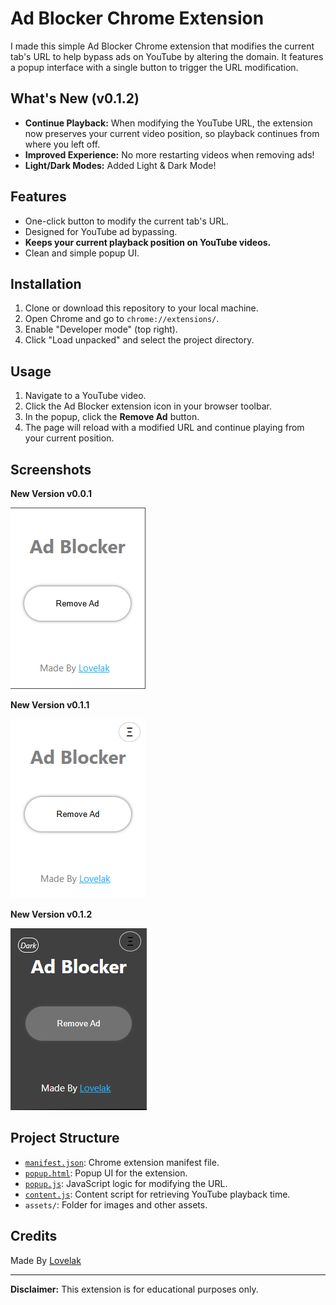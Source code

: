 # Ad Blocker Chrome Extension

I made this simple Ad Blocker Chrome extension that modifies the current tab's URL to help bypass ads on YouTube by altering the domain. It features a popup interface with a single button to trigger the URL modification.

## What's New (v0.1.2)

- **Continue Playback:** When modifying the YouTube URL, the extension now preserves your current video position, so playback continues from where you left off.
- **Improved Experience:** No more restarting videos when removing ads!
- **Light/Dark Modes:** Added Light & Dark Mode!

## Features

- One-click button to modify the current tab's URL.
- Designed for YouTube ad bypassing.
- **Keeps your current playback position on YouTube videos.**
- Clean and simple popup UI.

## Installation

1. Clone or download this repository to your local machine.
2. Open Chrome and go to `chrome://extensions/`.
3. Enable "Developer mode" (top right).
4. Click "Load unpacked" and select the project directory.

## Usage

1. Navigate to a YouTube video.
2. Click the Ad Blocker extension icon in your browser toolbar.
3. In the popup, click the **Remove Ad** button.
4. The page will reload with a modified URL and continue playing from your current position.

## Screenshots

**New Version v0.0.1**

![App Screenshot](assets/Screenshot-v0.0.1.png)

**New Version v0.1.1**

![App Screenshot](assets/Screenshot-v0.1.1.png)

**New Version v0.1.2**

![App Screenshot](assets/Screenshot-v0.1.2.png)

## Project Structure

- [`manifest.json`](manifest.json): Chrome extension manifest file.
- [`popup.html`](popup.html): Popup UI for the extension.
- [`popup.js`](popup.js): JavaScript logic for modifying the URL.
- [`content.js`](content.js): Content script for retrieving YouTube playback time.
- `assets/`: Folder for images and other assets.

## Credits

Made By [Lovelak](http://lovelak.rf.gd)

---

**Disclaimer:** This extension is for educational purposes only.
